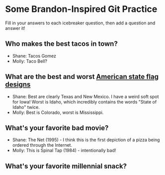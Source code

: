 # Some Brandon-Inspired Git Practice
Fill in your answers to each icebreaker question, then add a question and answer it!

## Who makes the best tacos in town? 
* Shane: Tacos Gomez
* Molly: Taco Bell?

## What are the best and worst [American state flag designs](https://en.wikipedia.org/wiki/Flags_of_the_U.S._states_and_territories)
* Shane: Best are clearly Texas and New Mexico. I have a weird soft spot for Iowa! Worst is Idaho, which incredibly contains the words "State of Idaho" twice.
* Molly: Best is Colorado, worst is Mississippi.

## What's your favorite bad movie?
* Shane: The Net (1995) - I think this is the first depiction of a pizza being ordered through the Internet.
* Molly: This is Spinal Tap (1984) - intentionally bad!

## What's your favorite millennial snack?